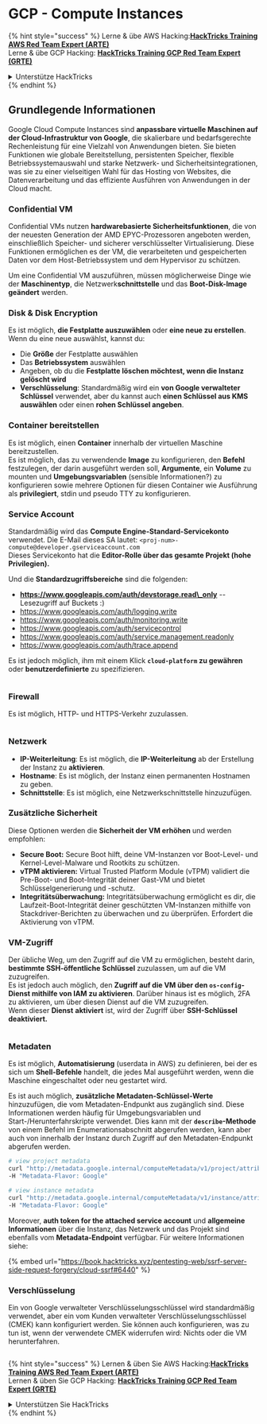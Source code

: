 # GCP - Compute Instances

{% hint style="success" %}
Lerne & übe AWS Hacking:<img src="/.gitbook/assets/image.png" alt="" data-size="line">[**HackTricks Training AWS Red Team Expert (ARTE)**](https://training.hacktricks.xyz/courses/arte)<img src="/.gitbook/assets/image.png" alt="" data-size="line">\
Lerne & übe GCP Hacking: <img src="/.gitbook/assets/image (2).png" alt="" data-size="line">[**HackTricks Training GCP Red Team Expert (GRTE)**<img src="/.gitbook/assets/image (2).png" alt="" data-size="line">](https://training.hacktricks.xyz/courses/grte)

<details>

<summary>Unterstütze HackTricks</summary>

* Überprüfe die [**Abonnementpläne**](https://github.com/sponsors/carlospolop)!
* **Tritt der** 💬 [**Discord-Gruppe**](https://discord.gg/hRep4RUj7f) oder der [**Telegram-Gruppe**](https://t.me/peass) bei oder **folge** uns auf **Twitter** 🐦 [**@hacktricks\_live**](https://twitter.com/hacktricks\_live)**.**
* **Teile Hacking-Tricks, indem du PRs an die** [**HackTricks**](https://github.com/carlospolop/hacktricks) und [**HackTricks Cloud**](https://github.com/carlospolop/hacktricks-cloud) GitHub-Repos einreichst.

</details>
{% endhint %}

## Grundlegende Informationen

Google Cloud Compute Instances sind **anpassbare virtuelle Maschinen auf der Cloud-Infrastruktur von Google**, die skalierbare und bedarfsgerechte Rechenleistung für eine Vielzahl von Anwendungen bieten. Sie bieten Funktionen wie globale Bereitstellung, persistenten Speicher, flexible Betriebssystemauswahl und starke Netzwerk- und Sicherheitsintegrationen, was sie zu einer vielseitigen Wahl für das Hosting von Websites, die Datenverarbeitung und das effiziente Ausführen von Anwendungen in der Cloud macht.

### Confidential VM

Confidential VMs nutzen **hardwarebasierte Sicherheitsfunktionen**, die von der neuesten Generation der AMD EPYC-Prozessoren angeboten werden, einschließlich Speicher- und sicherer verschlüsselter Virtualisierung. Diese Funktionen ermöglichen es der VM, die verarbeiteten und gespeicherten Daten vor dem Host-Betriebssystem und dem Hypervisor zu schützen.

Um eine Confidential VM auszuführen, müssen möglicherweise Dinge wie der **Maschinentyp**, die Netzwerk**schnittstelle** und das **Boot-Disk-Image** **geändert** werden.

### Disk & Disk Encryption

Es ist möglich, **die Festplatte auszuwählen** oder **eine neue zu erstellen**. Wenn du eine neue auswählst, kannst du:

* Die **Größe** der Festplatte auswählen
* Das **Betriebssystem** auswählen
* Angeben, ob du die **Festplatte löschen möchtest, wenn die Instanz gelöscht wird**
* **Verschlüsselung**: Standardmäßig wird ein **von Google verwalteter Schlüssel** verwendet, aber du kannst auch **einen Schlüssel aus KMS auswählen** oder einen **rohen Schlüssel angeben**.

### Container bereitstellen

Es ist möglich, einen **Container** innerhalb der virtuellen Maschine bereitzustellen.\
Es ist möglich, das zu verwendende **Image** zu konfigurieren, den **Befehl** festzulegen, der darin ausgeführt werden soll, **Argumente**, ein **Volume** zu mounten und **Umgebungsvariablen** (sensible Informationen?) zu konfigurieren sowie mehrere Optionen für diesen Container wie Ausführung als **privilegiert**, stdin und pseudo TTY zu konfigurieren.

### Service Account

Standardmäßig wird das **Compute Engine-Standard-Servicekonto** verwendet. Die E-Mail dieses SA lautet: `<proj-num>-compute@developer.gserviceaccount.com`\
Dieses Servicekonto hat die **Editor-Rolle über das gesamte Projekt (hohe Privilegien).**

Und die **Standardzugriffsbereiche** sind die folgenden:

* **https://www.googleapis.com/auth/devstorage.read\_only** -- Lesezugriff auf Buckets :)
* https://www.googleapis.com/auth/logging.write
* https://www.googleapis.com/auth/monitoring.write
* https://www.googleapis.com/auth/servicecontrol
* https://www.googleapis.com/auth/service.management.readonly
* https://www.googleapis.com/auth/trace.append

Es ist jedoch möglich, ihm mit einem Klick **`cloud-platform` zu gewähren** oder **benutzerdefinierte** zu spezifizieren.

<figure><img src="../../../../.gitbook/assets/image (327).png" alt=""><figcaption></figcaption></figure>

### Firewall

Es ist möglich, HTTP- und HTTPS-Verkehr zuzulassen.

<figure><img src="../../../../.gitbook/assets/image (326).png" alt=""><figcaption></figcaption></figure>

### Netzwerk

* **IP-Weiterleitung**: Es ist möglich, die **IP-Weiterleitung** ab der Erstellung der Instanz zu **aktivieren**.
* **Hostname**: Es ist möglich, der Instanz einen permanenten Hostnamen zu geben.
* **Schnittstelle**: Es ist möglich, eine Netzwerkschnittstelle hinzuzufügen.

### Zusätzliche Sicherheit

Diese Optionen werden die **Sicherheit der VM erhöhen** und werden empfohlen:

* **Secure Boot:** Secure Boot hilft, deine VM-Instanzen vor Boot-Level- und Kernel-Level-Malware und Rootkits zu schützen.
* **vTPM aktivieren:** Virtual Trusted Platform Module (vTPM) validiert die Pre-Boot- und Boot-Integrität deiner Gast-VM und bietet Schlüsselgenerierung und -schutz.
* **Integritätsüberwachung:** Integritätsüberwachung ermöglicht es dir, die Laufzeit-Boot-Integrität deiner geschützten VM-Instanzen mithilfe von Stackdriver-Berichten zu überwachen und zu überprüfen. Erfordert die Aktivierung von vTPM.

### VM-Zugriff

Der übliche Weg, um den Zugriff auf die VM zu ermöglichen, besteht darin, **bestimmte SSH-öffentliche Schlüssel** zuzulassen, um auf die VM zuzugreifen.\
Es ist jedoch auch möglich, den **Zugriff auf die VM über den `os-config`-Dienst mithilfe von IAM zu aktivieren**. Darüber hinaus ist es möglich, 2FA zu aktivieren, um über diesen Dienst auf die VM zuzugreifen.\
Wenn dieser **Dienst** **aktiviert** ist, wird der Zugriff über **SSH-Schlüssel deaktiviert.**

<figure><img src="../../../../.gitbook/assets/image (328).png" alt=""><figcaption></figcaption></figure>

### Metadaten

Es ist möglich, **Automatisierung** (userdata in AWS) zu definieren, bei der es sich um **Shell-Befehle** handelt, die jedes Mal ausgeführt werden, wenn die Maschine eingeschaltet oder neu gestartet wird.

Es ist auch möglich, **zusätzliche Metadaten-Schlüssel-Werte** hinzuzufügen, die vom Metadaten-Endpunkt aus zugänglich sind. Diese Informationen werden häufig für Umgebungsvariablen und Start-/Herunterfahrskripte verwendet. Dies kann mit der **`describe`-Methode** von einem Befehl im Enumerationsabschnitt abgerufen werden, kann aber auch von innerhalb der Instanz durch Zugriff auf den Metadaten-Endpunkt abgerufen werden.
```bash
# view project metadata
curl "http://metadata.google.internal/computeMetadata/v1/project/attributes/?recursive=true&alt=text" \
-H "Metadata-Flavor: Google"

# view instance metadata
curl "http://metadata.google.internal/computeMetadata/v1/instance/attributes/?recursive=true&alt=text" \
-H "Metadata-Flavor: Google"
```
Moreover, **auth token for the attached service account** und **allgemeine Informationen** über die Instanz, das Netzwerk und das Projekt sind ebenfalls vom **Metadata-Endpoint** verfügbar. Für weitere Informationen siehe:

{% embed url="https://book.hacktricks.xyz/pentesting-web/ssrf-server-side-request-forgery/cloud-ssrf#6440" %}

### Verschlüsselung

Ein von Google verwalteter Verschlüsselungsschlüssel wird standardmäßig verwendet, aber ein vom Kunden verwalteter Verschlüsselungsschlüssel (CMEK) kann konfiguriert werden. Sie können auch konfigurieren, was zu tun ist, wenn der verwendete CMEK widerrufen wird: Nichts oder die VM herunterfahren.

<figure><img src="../../../../.gitbook/assets/image (329).png" alt=""><figcaption></figcaption></figure>

{% hint style="success" %}
Lernen & üben Sie AWS Hacking:<img src="/.gitbook/assets/image.png" alt="" data-size="line">[**HackTricks Training AWS Red Team Expert (ARTE)**](https://training.hacktricks.xyz/courses/arte)<img src="/.gitbook/assets/image.png" alt="" data-size="line">\
Lernen & üben Sie GCP Hacking: <img src="/.gitbook/assets/image (2).png" alt="" data-size="line">[**HackTricks Training GCP Red Team Expert (GRTE)**<img src="/.gitbook/assets/image (2).png" alt="" data-size="line">](https://training.hacktricks.xyz/courses/grte)

<details>

<summary>Unterstützen Sie HackTricks</summary>

* Überprüfen Sie die [**Abonnementpläne**](https://github.com/sponsors/carlospolop)!
* **Treten Sie der** 💬 [**Discord-Gruppe**](https://discord.gg/hRep4RUj7f) oder der [**Telegram-Gruppe**](https://t.me/peass) bei oder **folgen** Sie uns auf **Twitter** 🐦 [**@hacktricks\_live**](https://twitter.com/hacktricks\_live)**.**
* **Teilen Sie Hacking-Tricks, indem Sie PRs an die** [**HackTricks**](https://github.com/carlospolop/hacktricks) und [**HackTricks Cloud**](https://github.com/carlospolop/hacktricks-cloud) GitHub-Repos einreichen.

</details>
{% endhint %}
